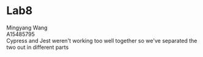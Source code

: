 # Lab8
Mingyang Wang <br/>
A15485795 <br/>
Cypress and Jest weren't working too well together
so we've separated the two out in different parts
